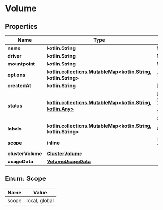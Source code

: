 
# Volume

## Properties
| Name | Type | Description | Notes |
| ------------ | ------------- | ------------- | ------------- |
| **name** | **kotlin.String** | Name of the volume. |  |
| **driver** | **kotlin.String** | Name of the volume driver used by the volume. |  |
| **mountpoint** | **kotlin.String** | Mount path of the volume on the host. |  |
| **options** | **kotlin.collections.MutableMap&lt;kotlin.String, kotlin.String&gt;** | The driver specific options used when creating the volume.  |  |
| **createdAt** | **kotlin.String** | Date/Time the volume was created. |  [optional] |
| **status** | [**kotlin.collections.MutableMap&lt;kotlin.String, kotlin.Any&gt;**](kotlin.Any.md) | Low-level details about the volume, provided by the volume driver. Details are returned as a map with key/value pairs: &#x60;{\&quot;key\&quot;:\&quot;value\&quot;,\&quot;key2\&quot;:\&quot;value2\&quot;}&#x60;.  The &#x60;Status&#x60; field is optional, and is omitted if the volume driver does not support this feature.  |  [optional] |
| **labels** | **kotlin.collections.MutableMap&lt;kotlin.String, kotlin.String&gt;** | User-defined key/value metadata. |  [optional] |
| **scope** | [**inline**](#Scope) | The level at which the volume exists. Either &#x60;global&#x60; for cluster-wide, or &#x60;local&#x60; for machine level.  |  [optional] |
| **clusterVolume** | [**ClusterVolume**](ClusterVolume.md) |  |  [optional] |
| **usageData** | [**VolumeUsageData**](VolumeUsageData.md) |  |  [optional] |


<a id="Scope"></a>
## Enum: Scope
| Name | Value |
| ---- | ----- |
| scope | local, global |



